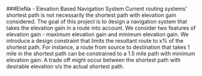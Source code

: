 ###EleNa - Elevation Based Navigation System
Current routing systems’ shortest path is not necessarily the shortest path with elevation gain considered.
The goal of this project is to design a navigation system that takes the elevation gain in a route into account.
We consider two features of elevation gain - maximum elevation gain and minimum elevation gain.
We introduce a design constraint that limits the resultant route to x% of the shortest path. For instance, a route from source to destination that takes 1 mile in the shortest path can be constrained to a 1.5 mile path with minimum elevation gain. A trade off might occur between the shortest path with desirable elevation v/s the actual shortest path.
